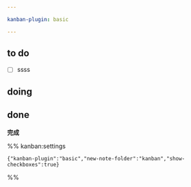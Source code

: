```yaml
---

kanban-plugin: basic

---
```


## to do

- [ ] ssss


## doing



## done

**完成**




%% kanban:settings
```
{"kanban-plugin":"basic","new-note-folder":"kanban","show-checkboxes":true}
```
%%